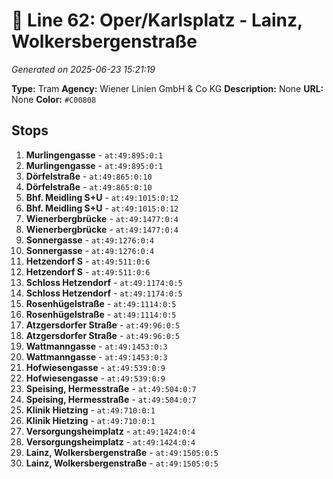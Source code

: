 # 🚊 Line 62: Oper/Karlsplatz - Lainz, Wolkersbergenstraße

*Generated on 2025-06-23 15:21:19*

**Type:** Tram
**Agency:** Wiener Linien GmbH & Co KG
**Description:** None
**URL:** None
**Color:** `#C00808`

## Stops

1. **Murlingengasse** - `at:49:895:0:1`
2. **Murlingengasse** - `at:49:895:0:1`
3. **Dörfelstraße** - `at:49:865:0:10`
4. **Dörfelstraße** - `at:49:865:0:10`
5. **Bhf. Meidling S+U** - `at:49:1015:0:12`
6. **Bhf. Meidling S+U** - `at:49:1015:0:12`
7. **Wienerbergbrücke** - `at:49:1477:0:4`
8. **Wienerbergbrücke** - `at:49:1477:0:4`
9. **Sonnergasse** - `at:49:1276:0:4`
10. **Sonnergasse** - `at:49:1276:0:4`
11. **Hetzendorf S** - `at:49:511:0:6`
12. **Hetzendorf S** - `at:49:511:0:6`
13. **Schloss Hetzendorf** - `at:49:1174:0:5`
14. **Schloss Hetzendorf** - `at:49:1174:0:5`
15. **Rosenhügelstraße** - `at:49:1114:0:5`
16. **Rosenhügelstraße** - `at:49:1114:0:5`
17. **Atzgersdorfer Straße** - `at:49:96:0:5`
18. **Atzgersdorfer Straße** - `at:49:96:0:5`
19. **Wattmanngasse** - `at:49:1453:0:3`
20. **Wattmanngasse** - `at:49:1453:0:3`
21. **Hofwiesengasse** - `at:49:539:0:9`
22. **Hofwiesengasse** - `at:49:539:0:9`
23. **Speising, Hermesstraße** - `at:49:504:0:7`
24. **Speising, Hermesstraße** - `at:49:504:0:7`
25. **Klinik Hietzing** - `at:49:710:0:1`
26. **Klinik Hietzing** - `at:49:710:0:1`
27. **Versorgungsheimplatz** - `at:49:1424:0:4`
28. **Versorgungsheimplatz** - `at:49:1424:0:4`
29. **Lainz, Wolkersbergenstraße** - `at:49:1505:0:5`
30. **Lainz, Wolkersbergenstraße** - `at:49:1505:0:5`